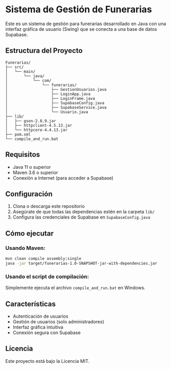 # Sistema de Gestión de Funerarias

Este es un sistema de gestión para funerarias desarrollado en Java con una interfaz gráfica de usuario (Swing) que se conecta a una base de datos Supabase.

## Estructura del Proyecto

```
Funerarias/
├── src/
│   └── main/
│       └── java/
│           └── com/
│               └── funerarias/
│                   ├── GestionUsuarios.java
│                   ├── LoginApp.java
│                   ├── LoginFrame.java
│                   ├── SupabaseConfig.java
│                   ├── SupabaseService.java
│                   └── Usuario.java
├── lib/
│   ├── gson-2.8.9.jar
│   ├── httpclient-4.5.13.jar
│   └── httpcore-4.4.13.jar
├── pom.xml
└── compile_and_run.bat
```

## Requisitos

- Java 11 o superior
- Maven 3.6 o superior
- Conexión a Internet (para acceder a Supabase)

## Configuración

1. Clona o descarga este repositorio
2. Asegúrate de que todas las dependencias estén en la carpeta `lib/`
3. Configura las credenciales de Supabase en `SupabaseConfig.java`

## Cómo ejecutar

### Usando Maven:

```bash
mvn clean compile assembly:single
java -jar target/funerarias-1.0-SNAPSHOT-jar-with-dependencies.jar
```

### Usando el script de compilación:

Simplemente ejecuta el archivo `compile_and_run.bat` en Windows.

## Características

- Autenticación de usuarios
- Gestión de usuarios (solo administradores)
- Interfaz gráfica intuitiva
- Conexión segura con Supabase

## Licencia

Este proyecto está bajo la Licencia MIT.